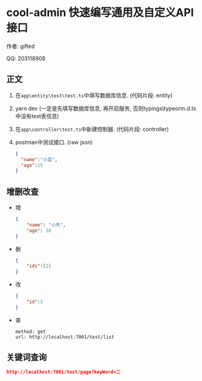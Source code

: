# cool-admin 快速编写通用及自定义API接口
作者: gifted

QQ: 203118908

## 正文

1. 在`app\entity\test\test.ts`中填写数据库信息. (代码片段: entity)

2. yarn dev  (一定是先填写数据库信息, 再开启服务, 否则typings\typeorm.d.ts中没有test表信息)

3. 在`app\controller\test.ts`中新建控制器. (代码片段: controller)

4. postman中测试接口. (raw json)  

   ```json
   {
     "name":"小蓝",
     "age":15
   }
   ```

   

## 增删改查

- 增

  ```json
  {
      "name": "小东",
      "age": 18
  }
  ```

  

- 删

  ```json
  {
      "ids":[2]
  }
  ```

  

- 改

  ```json
  {
      "id":2
  }
  ```

  

- 查

  ```
  method: get
  url: http://localhost:7001/test/list
  ```

  

## 关键词查询

```json
http://localhost:7001/test/page?keyWord=二
```

